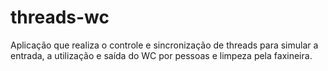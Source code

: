 # threads-wc

Aplicação que realiza o controle e sincronização de threads para simular a entrada, a utilização e saída do WC por pessoas e limpeza pela faxineira.